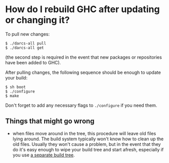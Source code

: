 # How do I rebuild GHC after updating or changing it?


To pull new changes:

```wiki
$ ./darcs-all pull
$ ./darcs-all get
```


(the second step is required in the event that new packages or repositories have been added to GHC).


After pulling changes, the following sequence should be enough to update your build:

```wiki
$ sh boot
$ ./configure
$ make
```


Don't forget to add any necessary flags to `./configure` if you need them.

## Things that might go wrong

- when files move around in the tree, this procedure will leave old files lying around.  The build system typically won't know how to clean up the old files.  Usually they won't cause a problem, but in the event that they do it's easy enough to wipe your build tree and start afresh, especially if you use [a separate build tree](building/using#source-trees-and-build-trees).
